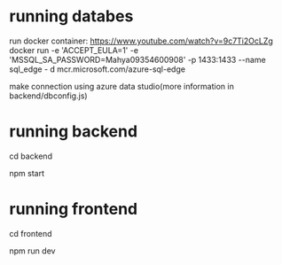 # running databes
run docker container:
  https://www.youtube.com/watch?v=9c7Ti2OcLZg
   docker run -e 'ACCEPT_EULA=1' -e 'MSSQL_SA_PASSWORD=Mahya09354600908' -p 1433:1433 --name sql_edge -    d mcr.microsoft.com/azure-sql-edge
   
make connection using azure data studio(more information in backend/dbconfig.js)

# running backend
cd backend

npm start

# running frontend
cd frontend

npm run dev

